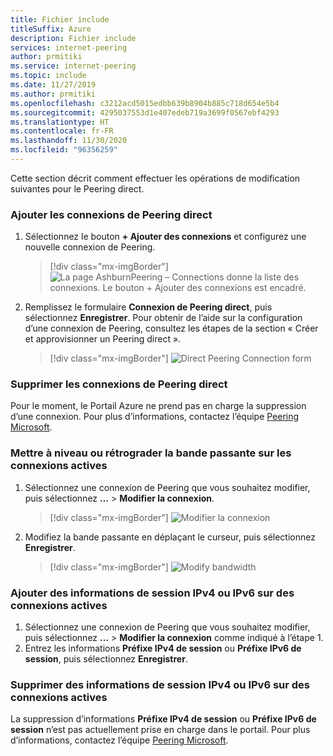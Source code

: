 ```yaml
---
title: Fichier include
titleSuffix: Azure
description: Fichier include
services: internet-peering
author: prmitiki
ms.service: internet-peering
ms.topic: include
ms.date: 11/27/2019
ms.author: prmitiki
ms.openlocfilehash: c3212acd5015edbb639b8904b885c718d654e5b4
ms.sourcegitcommit: 4295037553d1e407edeb719a3699f0567ebf4293
ms.translationtype: HT
ms.contentlocale: fr-FR
ms.lasthandoff: 11/30/2020
ms.locfileid: "96356259"
---
```

Cette section décrit comment effectuer les opérations de modification suivantes pour le Peering direct.

### <a name="add-direct-peering-connections"></a>Ajouter les connexions de Peering direct
1. Sélectionnez le bouton **+ Ajouter des connexions** et configurez une nouvelle connexion de Peering.
    > [!div class="mx-imgBorder"]
    > ![La page AshburnPeering – Connections donne la liste des connexions. Le bouton + Ajouter des connexions est encadré.](../media/setup-direct-modify-addconnection.png)

1. Remplissez le formulaire **Connexion de Peering direct**, puis sélectionnez **Enregistrer**. Pour obtenir de l’aide sur la configuration d’une connexion de Peering, consultez les étapes de la section « Créer et approvisionner un Peering direct ».
    > [!div class="mx-imgBorder"]
    > ![Direct Peering Connection form](../media/setup-direct-modify-savenewconnection.png)

### <a name="remove-direct-peering-connections"></a>Supprimer les connexions de Peering direct

Pour le moment, le Portail Azure ne prend pas en charge la suppression d’une connexion. Pour plus d’informations, contactez l’équipe [Peering Microsoft](mailto:peeringexperience@microsoft.com).

### <a name="upgrade-or-downgrade-bandwidth-on-active-connections"></a>Mettre à niveau ou rétrograder la bande passante sur les connexions actives
1. Sélectionnez une connexion de Peering que vous souhaitez modifier, puis sélectionnez **…**  > **Modifier la connexion**.
    > [!div class="mx-imgBorder"]
    > ![Modifier la connexion](../media/setup-direct-modify-editconnection.png)

1. Modifiez la bande passante en déplaçant le curseur, puis sélectionnez **Enregistrer**.
    > [!div class="mx-imgBorder"]
    > ![Modify bandwidth](../media/setup-direct-modify-editconnectionsettings.png)

### <a name="add-ipv4-or-ipv6-session-information-on-active-connections"></a>Ajouter des informations de session IPv4 ou IPv6 sur des connexions actives
1. Sélectionnez une connexion de Peering que vous souhaitez modifier, puis sélectionnez **…**  > **Modifier la connexion** comme indiqué à l’étape 1.
1. Entrez les informations **Préfixe IPv4 de session** ou **Préfixe IPv6 de session**, puis sélectionnez **Enregistrer**.

### <a name="remove-ipv4-or-ipv6-session-information-on-active-connections"></a>Supprimer des informations de session IPv4 ou IPv6 sur des connexions actives
La suppression d’informations **Préfixe IPv4 de session** ou **Préfixe IPv6 de session** n’est pas actuellement prise en charge dans le portail. Pour plus d’informations, contactez l’équipe [Peering Microsoft](mailto:peeringexperience@microsoft.com).
